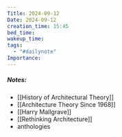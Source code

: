 ```yaml
---
Title: 2024-09-12
Date: 2024-09-12
creation_time: 15:45
bed_time: 
wakeup_time: 
tags:
  - "#dailynote"
Importance:
---
```

##### Notes:
- [[History of Architectural Theory]]
- [[Architecture Theory Since 1968]]
- [[Harry Mallgrave]]
- [[Rethinking Architecture]]
- anthologies 